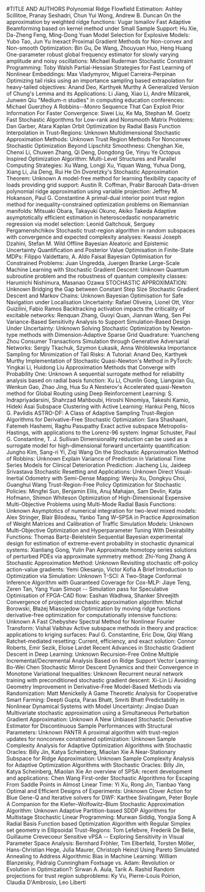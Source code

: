 #TITLE AND AUTHORS
Polynomial Ridge Flowfield Estimation:	Ashley Scillitoe, Pranay Seshadri, Chun Yui Wong, Andrew B. Duncan
On the approximation by weighted ridge functions:	Vugar Ismailov
Fast Adaptive Beamforming based on kernel method under Small Sample Support:	Hu Xie, Da-Zheng Feng, Ming-Dong Yuan
Model Selection for Explosive Models:	Yubo Tao, Jun Yu
Inexact Proximal Gradient Methods for Non-convex and Non-smooth Optimization:	Bin Gu, De Wang, Zhouyuan Huo, Heng Huang
One-parameter robust global frequency estimator for slowly varying amplitude and noisy oscillations:	Michael Ruderman
Stochastic Constraint Programming:	Toby Walsh
Partial-Hessian Strategies for Fast Learning of Nonlinear Embeddings:	Max Vladymyrov, Miguel Carreira-Perpinan
Optimizing tail risks using an importance sampling based extrapolation for heavy-tailed objectives:	Anand Deo, Karthyek Murthy
A Generalized Version of Chung's Lemma and its Applications:	Li Jiang, Xiao Li, Andre Milzarek, Junwen Qiu
"Medium-n studies" in computing education conferences:	Michael Guerzhoy
A Robbins--Monro Sequence That Can Exploit Prior Information For Faster Convergence:	Siwei Liu, Ke Ma, Stephan M. Goetz
Fast Stochastic Algorithms for Low-rank and Nonsmooth Matrix Problems:	Dan Garber, Atara Kaplan
Orbit Optimization by Radial Basis Function Interpolation in Trust-Regions:	Unknown
Multidimensional Stochastic Approximation Methods:	Unknown
Trust Region Methods For Nonconvex Stochastic Optimization Beyond Lipschitz Smoothness:	Chenghan Xie, Chenxi Li, Chuwen Zhang, Qi Deng, Dongdong Ge, Yinyu Ye
Octopus Inspired Optimization Algorithm: Multi-Level Structures and Parallel Computing Strategies:	Xu Wang, Longji Xu, Yiquan Wang, Yuhua Dong, Xiang Li, Jia Deng, Rui He
On Dvoretzky's Stochastic Approximation Theorem:	Unknown
A model-free method for learning flexibility capacity of loads providing grid support:	Austin R. Coffman, Prabir Barooah
Data-driven polynomial ridge approximation using variable projection:	Jeffrey M. Hokanson, Paul G. Constantine
A primal-dual interior point trust region method for inequality-constrained optimization problems on Riemannian manifolds:	Mitsuaki Obara, Takayuki Okuno, Akiko Takeda
Adaptive asymptotically efficient estimation in heteroscedastic nonparametric regression via model selection:	Leonid Galtchouk, Serguey Pergamenshchikov
Stochastic trust-region algorithm in random subspaces with convergence and expected complexity analyses:	Kwassi Joseph Dzahini, Stefan M. Wild
Offline Bayesian Aleatoric and Epistemic Uncertainty Quantification and Posterior Value Optimisation in Finite-State MDPs:	Filippo Valdettaro, A. Aldo Faisal
Bayesian Optimisation for Constrained Problems:	Juan Ungredda, Juergen Branke
Large-Scale Machine Learning with Stochastic Gradient Descent:	Unknown
Quantum subroutine problem and the robustness of quantum complexity classes:	Harumichi Nishimura, Masanao Ozawa
STOCHASTIC APPROXIMATION:	Unknown
Bridging the Gap between Constant Step Size Stochastic Gradient Descent and Markov Chains:	Unknown
Bayesian Optimisation for Safe Navigation under Localisation Uncertainty:	Rafael Oliveira, Lionel Ott, Vitor Guizilini, Fabio Ramos
Backtracking activation impacts the criticality of excitable networks:	Renquan Zhang, Guoyi Quan, Jiannan Wang, Sen Pei
Variance-Based Sensitivity Analysis to Support Simulation-Based Design Under Uncertainty:	Unknown
Solving Stochastic Optimization by Newton-type methods with Dimension-Adaptive Sparse Grid Quadrature:	Yuancheng Zhou
Consumer Transactions Simulation through Generative Adversarial Networks:	Sergiy Tkachuk, Szymon Łukasik, Anna Wróblewska
Importance Sampling for Minimization of Tail Risks: A Tutorial:	Anand Deo, Karthyek Murthy
Implementation of Stochastic Quasi-Newton's Method in PyTorch:	Yingkai Li, Huidong Liu
Approximation Methods that Converge with Probability One:	Unknown
A sequential surrogate method for reliability analysis based on radial basis function:	Xu Li, Chunlin Gong, Liangxian Gu, Wenkun Gao, Zhao Jing, Hua Su
A Nesterov's Accelerated quasi-Newton method for Global Routing using Deep Reinforcement Learning:	S. Indrapriyadarsini, Shahrzad Mahboubi, Hiroshi Ninomiya, Takeshi Kamio, Hideki Asai
Subspace Clustering with Active Learning:	Hankui Peng, Nicos G. Pavlidis
ASTRO-DF: A Class of Adaptive Sampling Trust-Region Algorithms for Derivative-Free Stochastic Optimization:	Sara Shashaani, Fatemeh Hashemi, Raghu Pasupathy
Exact active subspace Metropolis-Hastings, with applications to the Lorenz-96 system:	Ingmar Schuster, Paul G. Constantine, T. J. Sullivan
Dimensionality reduction can be used as a surrogate model for high-dimensional forward uncertainty quantification:	Jungho Kim, Sang-ri Yi, Ziqi Wang
On the Stochastic Approximation Method of Robbins:	Unknown
Explain Variance of Prediction in Variational Time Series Models for Clinical Deterioration Prediction:	Jiacheng Liu, Jaideep Srivastava
Stochastic Resetting and Applications:	Unknown
Direct Visual-Inertial Odometry with Semi-Dense Mapping:	Wenju Xu, Dongkyu Choi, Guanghui Wang
Trust-Region-Free Policy Optimization for Stochastic Policies:	Mingfei Sun, Benjamin Ellis, Anuj Mahajan, Sam Devlin, Katja Hofmann, Shimon Whiteson
Optimization of High-Dimensional Expensive Multi-Objective Problems using Multi-Mode Radial Basis Functions:	Unknown
Asymptotics of numerical integration for two-level mixed models:	Alex Stringer, Blair Bilodeau, Yanbo Tang
W–SPSA in Practice Approximation of Weight Matrices and Calibration of Traffic Simulation Models:	Unknown
Multi-Objective Optimization and Hyperparameter Tuning With Desirability Functions:	Thomas Bartz-Beielstein
Sequential Bayesian experimental design for estimation of extreme-event probability in stochastic dynamical systems:	Xianliang Gong, Yulin Pan
Approximate homotopy series solutions of perturbed PDEs via approximate symmetry method:	Zhi-Yong Zhang
A Stochastic Approximation Method:	Unknown
Revisiting stochastic off-policy action-value gradients:	Yemi Okesanjo, Victor Kofia
A Brief Introduction to Optimization via Simulation:	Unknown
T-SCI: A Two-Stage Conformal Inference Algorithm with Guaranteed Coverage for Cox-MLP:	Jiaye Teng, Zeren Tan, Yang Yuan
Simopt -- Simulation pass for Speculative Optimisation of FPGA-CAD flow:	Eashan Wadhwa, Shanker Shreejith
Convergence of projected stochastic approximation algorithm:	Michał Borowski, Błażej Miasojedow
Optimization by moving ridge functions derivative-free optimization for computationally intensive functions:	Unknown
A Fast Chebyshev Spectral Method for Nonlinear Fourier Transform:	Vishal Vaibhav
Active subspace methods in theory and practice: applications to kriging surfaces:	Paul G. Constantine, Eric Dow, Qiqi Wang
Ratchet-mediated resetting: Current, efficiency, and exact solution:	Connor Roberts, Emir Sezik, Eloise Lardet
Recent Advances in Stochastic Gradient Descent in Deep Learning:	Unknown
Recursion-Free Online Multiple Incremental/Decremental Analysis Based on Ridge Support Vector Learning:	Bo-Wei Chen
Stochastic Mirror Descent Dynamics and their Convergence in Monotone Variational Inequalities:	Unknown
Recurrent neural network training with preconditioned stochastic gradient descent:	Xi-Lin Li
Avoiding Geometry Improvement in Derivative-Free Model-Based Methods via Randomization:	Matt Menickelly
A Game Theoretic Analysis for Cooperative Smart Farming:	Deepti Gupta, Paras Bhatt, Smriti Bhatt
Predictability in Nonlinear Dynamical Systems with Model Uncertainty:	Jinqiao Duan
Multivariate stochastic approximation using a Simultaneous Perturbation Gradient Approximation:	Unknown
A New Unbiased Stochastic Derivative Estimator for Discontinuous Sample Performances with Structural Parameters:	Unknown
PANTR A proximal algorithm with trust-region updates for nonconvex constrained optimization:	Unknown
Sample Complexity Analysis for Adaptive Optimization Algorithms with Stochastic Oracles:	Billy Jin, Katya Scheinberg, Miaolan Xie
A Near-Stationary Subspace for Ridge Approximation:	Unknown
Sample Complexity Analysis for Adaptive Optimization Algorithms with Stochastic Oracles:	Billy Jin, Katya Scheinberg, Miaolan Xie
An overview of SPSA: recent development and applications:	Chen Wang
First-order Stochastic Algorithms for Escaping From Saddle Points in Almost Linear Time:	Yi Xu, Rong Jin, Tianbao Yang
Optimal and Efficient Designs of Experiments:	Unknown
Clover Action for Blue Gene-Q and Iterative solvers for DWF:	Karthee Sivalingam, Peter Boyle
A Companion for the Kiefer–Wolfowitz–Blum Stochastic Approximation Algorithm:	Unknown
Adaptive Partition-based SDDP Algorithms for Multistage Stochastic Linear Programming:	Murwan Siddig, Yongjia Song
A Radial Basis Function based Optimization Algorithm with Regular Simplex set geometry in Ellipsoidal Trust-Regions:	Tom Lefebvre, Frederik De Belie, Guillaume Crevecoeur
Sensitive vPSA -- Exploring Sensitivity in Visual Parameter Space Analysis:	Bernhard Fröhler, Tim Elberfeld, Torsten Möller, Hans-Christian Hege, Julia Maurer, Christoph Heinzl
Using Pareto Simulated Annealing to Address Algorithmic Bias in Machine Learning:	William Blanzeisky, Pádraig Cunningham
Foxtsage vs. Adam: Revolution or Evolution in Optimization?:	Sirwan A. Aula, Tarik A. Rashid
Random projections for trust region subproblems:	Ky Vu, Pierre-Louis Poirion, Claudia D'Ambrosio, Leo Liberti
